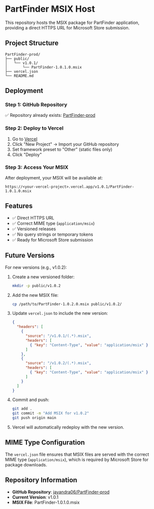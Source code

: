 # PartFinder MSIX Host

This repository hosts the MSIX package for PartFinder application, providing a direct HTTPS URL for Microsoft Store submission.

## Project Structure

```
PartFinder-prod/
├── public/
│   └── v1.0.1/
│       └── PartFinder-1.0.1.0.msix
├── vercel.json
└── README.md
```

## Deployment

### Step 1: GitHub Repository
✅ Repository already exists: [PartFinder-prod](https://github.com/jayandra06/PartFinder-prod.git)

### Step 2: Deploy to Vercel
1. Go to [Vercel](https://vercel.com)
2. Click "New Project" → Import your GitHub repository
3. Set framework preset to "Other" (static files only)
4. Click "Deploy"

### Step 3: Access Your MSIX
After deployment, your MSIX will be available at:
```
https://<your-vercel-project>.vercel.app/v1.0.1/PartFinder-1.0.1.0.msix
```

## Features
- ✅ Direct HTTPS URL
- ✅ Correct MIME type (`application/msix`)
- ✅ Versioned releases
- ✅ No query strings or temporary tokens
- ✅ Ready for Microsoft Store submission

## Future Versions

For new versions (e.g., v1.0.2):

1. Create a new versioned folder:
   ```bash
   mkdir -p public/v1.0.2
   ```

2. Add the new MSIX file:
   ```bash
   cp /path/to/PartFinder-1.0.2.0.msix public/v1.0.2/
   ```

3. Update `vercel.json` to include the new version:
   ```json
   {
     "headers": [
       {
         "source": "/v1.0.1/(.*).msix",
         "headers": [
           { "key": "Content-Type", "value": "application/msix" }
         ]
       },
       {
         "source": "/v1.0.2/(.*).msix",
         "headers": [
           { "key": "Content-Type", "value": "application/msix" }
         ]
       }
     ]
   }
   ```

4. Commit and push:
   ```bash
   git add .
   git commit -m "Add MSIX for v1.0.2"
   git push origin main
   ```

5. Vercel will automatically redeploy with the new version.

## MIME Type Configuration

The `vercel.json` file ensures that MSIX files are served with the correct MIME type (`application/msix`), which is required by Microsoft Store for package downloads.

## Repository Information

- **GitHub Repository**: [jayandra06/PartFinder-prod](https://github.com/jayandra06/PartFinder-prod.git)
- **Current Version**: v1.0.1
- **MSIX File**: PartFinder-1.0.1.0.msix
